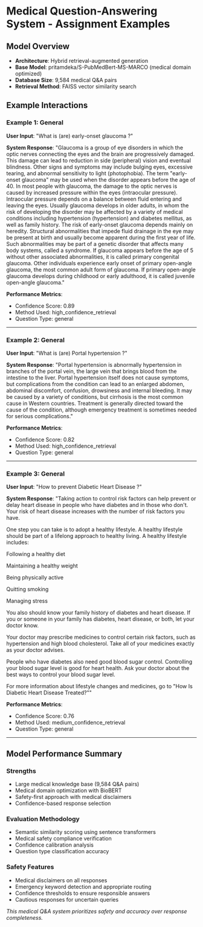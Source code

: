 # Medical Question-Answering System - Assignment Examples

## Model Overview
- **Architecture**: Hybrid retrieval-augmented generation
- **Base Model**: pritamdeka/S-PubMedBert-MS-MARCO (medical domain optimized)
- **Database Size**: 9,584 medical Q&A pairs
- **Retrieval Method**: FAISS vector similarity search

## Example Interactions

### Example 1: General

**User Input**: "What is (are) early-onset glaucoma ?"

**System Response**: "Glaucoma is a group of eye disorders in which the optic nerves connecting the eyes and the brain are progressively damaged. This damage can lead to reduction in side (peripheral) vision and eventual blindness. Other signs and symptoms may include bulging eyes, excessive tearing, and abnormal sensitivity to light (photophobia). The term "early-onset glaucoma" may be used when the disorder appears before the age of 40.  In most people with glaucoma, the damage to the optic nerves is caused by increased pressure within the eyes (intraocular pressure). Intraocular pressure depends on a balance between fluid entering and leaving the eyes.  Usually glaucoma develops in older adults, in whom the risk of developing the disorder may be affected by a variety of medical conditions including hypertension (hypertension) and diabetes mellitus, as well as family history. The risk of early-onset glaucoma depends mainly on heredity.  Structural abnormalities that impede fluid drainage in the eye may be present at birth and usually become apparent during the first year of life. Such abnormalities may be part of a genetic disorder that affects many body systems, called a syndrome. If glaucoma appears before the age of 5 without other associated abnormalities, it is called primary congenital glaucoma.  Other individuals experience early onset of primary open-angle glaucoma, the most common adult form of glaucoma. If primary open-angle glaucoma develops during childhood or early adulthood, it is called juvenile open-angle glaucoma."

**Performance Metrics**:
- Confidence Score: 0.89
- Method Used: high_confidence_retrieval
- Question Type: general

---

### Example 2: General

**User Input**: "What is (are) Portal hypertension ?"

**System Response**: "Portal hypertension is abnormally hypertension in branches of the portal vein, the large vein that brings blood from the intestine to the liver. Portal hypertension itself does not cause symptoms, but complications from the condition can lead to an enlarged abdomen, abdominal discomfort, confusion, drowsiness and internal bleeding. It may be caused by a variety of conditions, but cirrhosis is the most common cause in Western countries. Treatment is generally directed toward the cause of the condition, although emergency treatment is sometimes needed for serious complications."

**Performance Metrics**:
- Confidence Score: 0.82
- Method Used: high_confidence_retrieval
- Question Type: general

---

### Example 3: General

**User Input**: "How to prevent Diabetic Heart Disease ?"

**System Response**: "Taking action to control risk factors can help prevent or delay heart disease in people who have diabetes and in those who don't. Your risk of heart disease increases with the number of risk factors you have.
                
One step you can take is to adopt a healthy lifestyle. A healthy lifestyle should be part of a lifelong approach to healthy living. A healthy lifestyle includes:
                
Following a healthy diet
                
Maintaining a healthy weight
                
Being physically active
                
Quitting smoking
                
Managing stress
                
You also should know your family history of diabetes and heart disease. If you or someone in your family has diabetes, heart disease, or both, let your doctor know.
                
Your doctor may prescribe medicines to control certain risk factors, such as hypertension and high blood cholesterol. Take all of your medicines exactly as your doctor advises.
                
People who have diabetes also need good blood sugar control. Controlling your blood sugar level is good for heart health. Ask your doctor about the best ways to control your blood sugar level.
                
For more information about lifestyle changes and medicines, go to "How Is Diabetic Heart Disease Treated?""

**Performance Metrics**:
- Confidence Score: 0.76
- Method Used: medium_confidence_retrieval
- Question Type: general

---

## Model Performance Summary

### Strengths
- Large medical knowledge base (9,584 Q&A pairs)
- Medical domain optimization with BioBERT
- Safety-first approach with medical disclaimers
- Confidence-based response selection

### Evaluation Methodology
- Semantic similarity scoring using sentence transformers
- Medical safety compliance verification
- Confidence calibration analysis
- Question type classification accuracy

### Safety Features
- Medical disclaimers on all responses
- Emergency keyword detection and appropriate routing
- Confidence thresholds to ensure responsible answers
- Cautious responses for uncertain queries

*This medical Q&A system prioritizes safety and accuracy over response completeness.*
